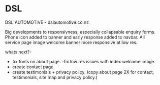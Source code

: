 # DSL
DSL AUTOMOTIVE - dslautomotive.co.nz

Big developments to responsivness, especially collapsable enquiry forms.
Phone icon added to banner and early response added to navbar.
All service page image welcome banner more responsive at low res.


whats next?-

- fix fonts on about page.
-fix low res issues with index welcome image.
- create contact page.
- create testimonials + privacy policy.
(copy about page 2X for contact, testimonials, site map and privacy policy.)



